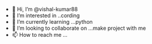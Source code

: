 - 👋 Hi, I’m @vishal-kumar88
- 👀 I’m interested in ..cording
- 🌱 I’m currently learning ...python
- 💞️ I’m looking to collaborate on ...make project with me
- 📫 How to reach me ...

<!---
vishal-kumar88/vishal-kumar88 is a ✨ special ✨ repository because its `README.md` (this file) appears on your GitHub profile.
You can click the Preview link to take a look at your changes.
--->
